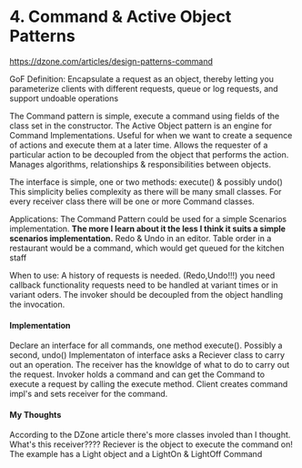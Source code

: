 # 4. Command & Active Object Patterns

https://dzone.com/articles/design-patterns-command

GoF Definition: Encapsulate a request as an object, thereby letting you parameterize clients with different requests, queue or log requests, and support undoable operations

The Command pattern is simple, execute a command using fields of the class set in the constructor.
The Active Object pattern is an engine for Command Implementations.
Useful for when we want to create a sequence of actions and execute them at a later time.
Allows the requester of a particular action to be decoupled from the object that performs the action.
Manages algorithms, relationships & responsibilities between objects.

The interface is simple, one or two methods: execute() & possibly undo()
	This simplicity belies complexity as there will be many small classes.
	For every receiver class there will be one or more Command classes.

Applications:
	The Command Pattern could be used for a simple Scenarios implementation. **The more I learn about it the less I think it suits a simple scenarios implementation.**
	Redo & Undo in an editor.
	Table order in a restaurant would be a command, which would get queued for the kitchen staff
	
When to use:
	A history of requests is needed. (Redo,Undo!!!)
	you need callback functionality
	requests need to be handled at variant times or in variant oders.
	The invoker should be decoupled from the object handling the invocation.


#### Implementation ####
Declare an interface for all commands, one method execute(). Possibly a second, undo()
Implementaton of interface asks a Reciever class to carry out an operation.
The receiver has the knowldge of what to do to carry out the request.
Invoker holds a command and can get the Command to execute a request by calling the execute method.
Client creates command impl's and sets receiver for the command.

#### My Thoughts ####
According to the DZone article there's more classes involed than I thought. What's this receiver????
	Reciever is the object to execute the command on!
		The example has a Light object and a LightOn & LightOff Command

